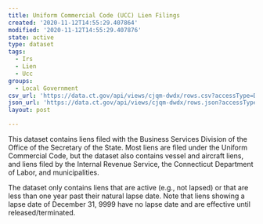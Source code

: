 ```yaml
---
title: Uniform Commercial Code (UCC) Lien Filings
created: '2020-11-12T14:55:29.407864'
modified: '2020-11-12T14:55:29.407876'
state: active
type: dataset
tags:
  - Irs
  - Lien
  - Ucc
groups:
  - Local Government
csv_url: 'https://data.ct.gov/api/views/cjqm-dwdx/rows.csv?accessType=DOWNLOAD'
json_url: 'https://data.ct.gov/api/views/cjqm-dwdx/rows.json?accessType=DOWNLOAD'
layout: post

---
```

This dataset contains liens filed with the Business Services Division of the Office of the Secretary of the State. Most liens are filed under the Uniform Commercial Code, but the dataset also contains vessel and aircraft liens, and liens filed by the Internal Revenue Service, the Connecticut Department of Labor, and municipalities.

The dataset only contains liens that are active (e.g., not lapsed) or that are less than one year past their natural lapse date. Note that liens showing a lapse date of December 31, 9999 have no lapse date and are effective until released/terminated.
